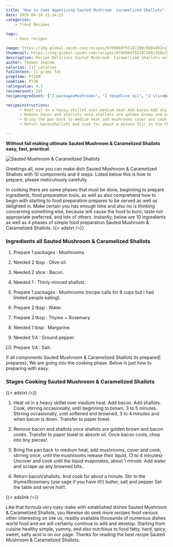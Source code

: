 ```yaml
---
title: "How to Cook Appetizing Sauted Mushroom  Caramelized Shallots"
date: 2020-06-18 21:24:25
categories:
    - Trend Recipes
    
tags:
    - Easy recipes

image: https://img-global.cpcdn.com/recipes/6709069755187200/680x482cq70/sauted-mushroom-caramelized-shallots-recipe-main-photo.jpg
thumbnail: https://img-global.cpcdn.com/recipes/6709069755187200/350x250cq70/sauted-mushroom-caramelized-shallots-recipe-main-photo.jpg
description: Recipe Delicious Sauted Mushroom  Caramelized Shallots with 10 ingredients and 4 stages of easy cooking.
author: Thomas Ingram
calories: 117 calories
fatContent: 11 grams fat
preptime: PT26M
cooktime: PT2H
ratingvalue: 4.3
reviewcount: 245
recipeingredient: ["1 packagesMushrooms", "2 tbspOlive oil", "2 sliceBacon", "1Thinly minced shallots", "1 packagesMushrooms recipe calls for 8 cups but I had limited people eating", "2 tbspWater", "2 tbspThyme  Rosemary", "1 tbspMargarine", "1/4Ground pepper", "1/4Salt"]

recipeinstructions: 
      - Heat oil in a heavy skillet over medium heat Add bacon Add shallots  Cook stirring occasionally until beginning to brown 3 to 5 minutes Stirring occasionally until softened and browned 3 to 4 minutes and when bacon is down Transfer to paper towel 
      - Remove bacon and shallots once shallots are golden brown and bacon cooks Transfer to paper towel to absorb oil Once bacon cools chop into tiny pieces 
      - Bring the pan back to medium heat add mushrooms cover and cook stirring once until the mushrooms release their liquid 3 to 4 minutes Uncover and cook until the liquid evaporates about 1 minute Add water and scrape up any browned bits 
      - Return baconshallots And cook for about a minute Stir in the thymeRosemary use sage if you have it butter salt and pepper     Set the table and serve hot

---
```




**Without fail making ultimate Sauted Mushroom &amp; Caramelized Shallots easy, fast, practical**. 


![Sauted Mushroom &amp; Caramelized Shallots](https://img-global.cpcdn.com/recipes/6709069755187200/680x482cq70/sauted-mushroom-caramelized-shallots-recipe-main-photo.jpg "Sauted Mushroom &amp; Caramelized Shallots")




Greetings all, now you can make dish Sauted Mushroom &amp; Caramelized Shallots with 10 components and 4 steps. Listed below this is how to prepare, please meticulously carefully.

In cooking there are some phases that must be done, beginning to prepare ingredients, food preparation tools, as well as also comprehend how to begin with starting to food preparation prepares to be served as well as delighted in. Make certain you has enough time and also no is thinking concerning something else, because will cause the food to burn, taste not appropriate preferred, and lots of others. Instantly, below are 10 ingredients as well as 4 phases of simple food preparation Sauted Mushroom &amp; Caramelized Shallots.
{{< adstxt />}}

### Ingredients all Sauted Mushroom &amp; Caramelized Shallots


1. Prepare 1 packages : Mushrooms.

1. Needed 2 tbsp : Olive oil.

1. Needed 2 slice : Bacon.

1. Needed 1 : Thinly minced shallots.

1. Prepare 1 packages : Mushrooms (recipe calls for 8 cups but I had limited people eating).

1. Prepare 2 tbsp : Water.

1. Prepare 2 tbsp : Thyme + Rosemary.

1. Needed 1 tbsp : Margarine.

1. Needed 1/4 : Ground pepper.

1. Prepare 1/4 : Salt.



If all components Sauted Mushroom &amp; Caramelized Shallots its prepared| prepares}, We are going into the cooking phase. Below is just how to preparing with easy.

### Stages Cooking Sauted Mushroom &amp; Caramelized Shallots

{{< adstxt />}}


1. Heat oil in a heavy skillet over medium heat. Add bacon. Add shallots.  Cook, stirring occasionally, until beginning to brown, 3 to 5 minutes. Stirring occasionally, until softened and browned, 3 to 4 minutes and when bacon is down. Transfer to paper towel.



1. Remove bacon and shallots once shallots are golden brown and bacon cooks. Transfer to paper towel to absorb oil. Once bacon cools, chop into tiny pieces!.



1. Bring the pan back to medium heat, add mushrooms, cover and cook, stirring once, until the mushrooms release their liquid, (3 to 4 minutes) Uncover and cook until the liquid evaporates, about 1 minute. Add water and scrape up any browned bits..



1. Return bacon/shallots. And cook for about a minute. Stir in the thyme/Rosemary (use sage if you have it!!) butter, salt and pepper     Set the table and serve hot!!.





{{< adslink />}}

Like that formula very easy make with established dishes Sauted Mushroom &amp; Caramelized Shallots, you likewise do seek more recipes food various other interesting on site us, readily available thousands of numerous dishes world food and we will certainly continue to add and develop. Starting from cuisine healthy simple, yummy, and also nutritious to food fatty, hard, spicy, sweet, salty acid is on our page. Thanks for reading the best recipe Sauted Mushroom &amp; Caramelized Shallots.
